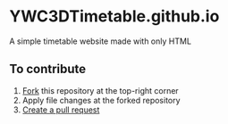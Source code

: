 # YWC3DTimetable.github.io
A simple timetable website made with only HTML

## To contribute

1. <a href="https://docs.github.com/en/github/getting-started-with-github/fork-a-repo#fork-an-example-repository">Fork</a> this repository at the top-right corner
2. Apply file changes at the forked repository
3. <a href="https://docs.github.com/en/github/collaborating-with-issues-and-pull-requests/creating-a-pull-request-from-a-fork">Create a pull request</a>
